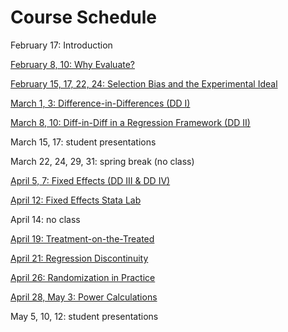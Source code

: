 # Course Schedule  

February 17: Introduction  

[February 8, 10: Why Evaluate?](M1-why-evaluate.html)  

[February 15, 17, 22, 24: Selection Bias and the Experimental Ideal](M2-selection-bias.html)   

[March 1, 3: Difference-in-Differences (DD I)](M3-DD1.html)  

[March 8, 10: Diff-in-Diff in a Regression Framework (DD II)](M4-DD2.html)  

March 15, 17:  student presentations

March 22, 24, 29, 31:  spring break (no class)

[April 5, 7: Fixed Effects (DD III & DD IV)](M5-TWFE.html)   

[April 12: Fixed Effects Stata Lab](E5-TWFE.html)   

April 14: no class

[April 19: Treatment-on-the-Treated](M6-TOT.html)  

[April 21:  Regression Discontinuity](M7-RD-html)   

[April 26:  Randomization in Practice](M8-random-assignment.html)  

[April 28, May 3:  Power Calculations](M9-power.html)  

May 5, 10, 12:  student presentations  


